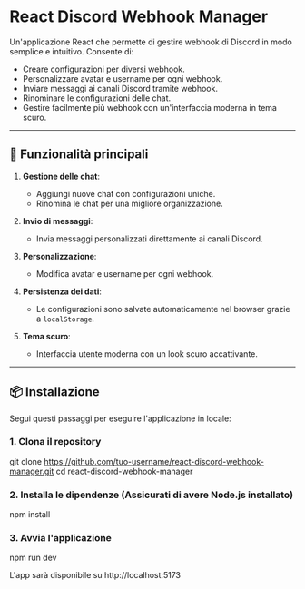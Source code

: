 # React Discord Webhook Manager

Un'applicazione React che permette di gestire webhook di Discord in modo semplice e intuitivo. Consente di:
- Creare configurazioni per diversi webhook.
- Personalizzare avatar e username per ogni webhook.
- Inviare messaggi ai canali Discord tramite webhook.
- Rinominare le configurazioni delle chat.
- Gestire facilmente più webhook con un'interfaccia moderna in tema scuro.

---

## 🚀 Funzionalità principali

1. **Gestione delle chat**:
   - Aggiungi nuove chat con configurazioni uniche.
   - Rinomina le chat per una migliore organizzazione.

2. **Invio di messaggi**:
   - Invia messaggi personalizzati direttamente ai canali Discord.

3. **Personalizzazione**:
   - Modifica avatar e username per ogni webhook.

4. **Persistenza dei dati**:
   - Le configurazioni sono salvate automaticamente nel browser grazie a `localStorage`.

5. **Tema scuro**:
   - Interfaccia utente moderna con un look scuro accattivante.

---

## 📦 Installazione

Segui questi passaggi per eseguire l'applicazione in locale:

### 1. Clona il repository

git clone https://github.com/tuo-username/react-discord-webhook-manager.git
cd react-discord-webhook-manager

### 2. Installa le dipendenze (Assicurati di avere Node.js installato)
npm install

### 3. Avvia l'applicazione
npm run dev

L'app sarà disponibile su http://localhost:5173
